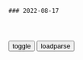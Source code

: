 ```tip
### 2022-08-17
```

<table id="tbc" style="white-space:pre-wrap">
</table>
<button onclick="toggleb()">toggle</button>
<button onclick="loadparse()">loadparse</button>
<br>
<!-- 🌸<br>🍅-　-🍑<hr>🍀 -->
<pre>
<textarea rows="30" cols="100" style="display: none" id="tar">

https://webusstatic.yo-star.com/mahjongsoul_us_web/comic/165846520943414056.png
https://webusstatic.yo-star.com/mahjongsoul_us_web/comic/164144422697718963.png
https://webusstatic.yo-star.com/mahjongsoul_us_web/comic/163331999469916179.png
https://webusstatic.yo-star.com/mahjongsoul_us_web/comic/163331999469917456.png

范马勇次郎最狼狈的一次，堂堂地表最强，竟被百岁老人吊起来打
https://mbd.baidu.com/newspage/data/videolanding?nid=sv_12908864216524418498&sourceFrom=pc_feedlist

<font size="1" style="color:#DCDCDC">2022-08-16</font>

辉瑞公司CEO官宣感染新冠病毒 此前已接种四针自家研发的疫苗
https://mbd.baidu.com/newspage/data/landingsuper?context=%7B%22nid%22%3A%22news_8835324649069715321%22%7D&n_type=-1&p_from=-1

<font size="1" style="color:#DCDCDC">2022-08-16</font>

水调歌头·舟次扬州和人韵_百度百科
https://baike.baidu.com/item/%E6%B0%B4%E8%B0%83%E6%AD%8C%E5%A4%B4%C2%B7%E8%88%9F%E6%AC%A1%E6%89%AC%E5%B7%9E%E5%92%8C%E4%BA%BA%E9%9F%B5/4926144?fr=aladdin

谁道投鞭飞渡，忆昔鸣髇血污，风雨佛狸愁。

莫射南山虎，直觅富民侯⒀。

<font size="1" style="color:#DCDCDC">2022-08-16</font>

量子灵魂2：诺贝尔奖获得得主，彭罗斯用量子力学阐述了“灵魂”
https://mbd.baidu.com/newspage/data/videolanding?nid=sv_4973464268878384552&sourceFrom=pc_feedlist

<font size="1" style="color:#DCDCDC">2022-08-16</font>

山火肆虐，法国消防员哭了：我们在等下雨，下雪、冬天和上帝
https://mbd.baidu.com/newspage/data/landingsuper?context=%7B%22nid%22%3A%22news_9533000154688448282%22%7D&n_type=-1&p_from=-1

<font size="1" style="color:#DCDCDC">2022-08-16</font>

当人有了神的能力，就会拥有神的脾气
https://mbd.baidu.com/newspage/data/videolanding?nid=sv_10075829232062898454&sourceFrom=pc_feedlist

超能失控

<font size="1" style="color:#DCDCDC">2022-08-16</font>

2001年布什总统在议会发言，向多个恐怖组织示威，画面被拍下！
https://mbd.baidu.com/newspage/data/videolanding?nid=sv_3634760849974518577&sourceFrom=pc_feedlist

卡扎菲位子坐长了之后，时刻担心被别人篡位。不好的事情做多了，又担心被别人报复。所以，卡扎菲是做梦都想拥有核武器。

<font size="1" style="color:#DCDCDC">2022-08-16</font>

杨槠策谈打余秀华：zg99%的家庭都有家暴，只是家丑不可外扬,s会,m生,好看视频
https://haokan.baidu.com/v?pd=wisenatural&vid=17867118826750083428

<font size="1" style="color:#DCDCDC">2022-08-16</font>

今天是蒋介石逝世37周年忌日【魔兽世界吧】_百度贴吧
https://tieba.baidu.com/p/1495627316

在蒋先生的英明l导下才取得抗日战争的胜利

<font size="1" style="color:#DCDCDC">2022-08-16</font>

古惑仔：山田组想合作，蒋天养直接退休，洪兴陈浩南才是老大
https://mbd.baidu.com/newspage/data/videolanding?nid=sv_5315029274735199905&sourceFrom=pc_feedlist

在蒋先生的英明领导下。

<font size="1" style="color:#DCDCDC">2022-08-16</font>

白居易：放弃了全天下最大的官职，既保住了性命，又保全了名节
https://mbd.baidu.com/newspage/data/landingsuper?context=%7B%22nid%22%3A%22news_8894989557407275869%22%7D&n_type=-1&p_from=-1

<font size="1" style="color:#DCDCDC">2022-08-16</font>

罕见：春秋末期吴国在强盛时期直接灭亡
https://mbd.baidu.com/newspage/data/landingsuper?context=%7B%22nid%22%3A%22news_9821890822132644589%22%7D&n_type=-1&p_from=-1

吴国在这一时期，依仗强大的军力，频频出现在中原，不但欺负大国齐国，还欺负小国。

吴国在黄池与各诸侯国会盟，想要称霸中原。黄池会盟的最终焦点就是，吴国和晋国谁是老大。

越王勾践正在趁吴军主力争霸中原之际，大举攻击吴国，还把吴国的太子俘虏了，不久又攻入吴国都城。

出去会个盟，家就被偷袭了。
吴王夫差只能忍着，他向越国进贡称臣，与越国暂时保持和平。

<font size="1" style="color:#DCDCDC">2022-08-16</font>

王牌御史：口气挺大啊，要把御史全都吃掉
https://mbd.baidu.com/newspage/data/videolanding?nid=sv_12965160951158399147&sourceFrom=rec

<font size="1" style="color:#DCDCDC">2022-08-16</font>

天使恶魔竟有六千年友谊，相爱相杀，最长久的陪伴
https://mbd.baidu.com/newspage/data/videolanding?nid=sv_8383591045782204682&sourceFrom=pc_feedlist

我们的人嘉奖了我的杰出工作表现。
　这都是你的恶魔作祟吗？
不，是人类自己想出来的。

假如《哈利波特》是印度拍的
https://mbd.baidu.com/newspage/data/videolanding?nid=sv_6098402902851949703&sourceFrom=pc_feedlist

<font size="1" style="color:#DCDCDC">2022-08-16</font>

<font size="1" style="color:#DCDCDC">2022-08-16</font>

</textarea>
</pre>
<!-- 🍀<br>🍑-　-🍅<hr>🌸 -->

```note
```

<link
  rel="stylesheet"
  href="https://cdn.jsdelivr.net/npm/@fancyapps/ui/dist/fancybox.css"
/>
<script src="https://cdn.jsdelivr.net/npm/@fancyapps/ui@4.0/dist/fancybox.umd.js"></script>

<script type="text/javascript">

var __urlRegex = /(\b(https?|ftp|file):\/\/[-A-Z0-9+&@#\/%?=~_|!:,.;]*[-A-Z0-9+&@#\/%=~_|])/ig;
var __imgRegex = /\.(?:jpe?g|gif|png|webp)$/i;

loadparse();

function parseURL($string){

    var exp = __urlRegex;
    return $string.replace(exp,function(match){
            __imgRegex.lastIndex=0;
            if(__imgRegex.test(match)){
                return '<a data-fancybox="gallery" href="' + match.replace("/p=700", "")
                 + '"><img src="' + match.replace("/p=700", "/p=160x200")+'" width="64"></a>';
            }
            else{
                return '<a href="' + match + '" target="_blank">' + match + '</a>';
            }
        }
    );
}

function loadparse() {
  tbc.innerHTML = parseURL(tar.value);
}

function toggleb() {
  var x = document.getElementById("tar");
  if (x.style.display === "none") {
    x.style.display = "";
  } else {
    x.style.display = "none";
  }
}

</script>
